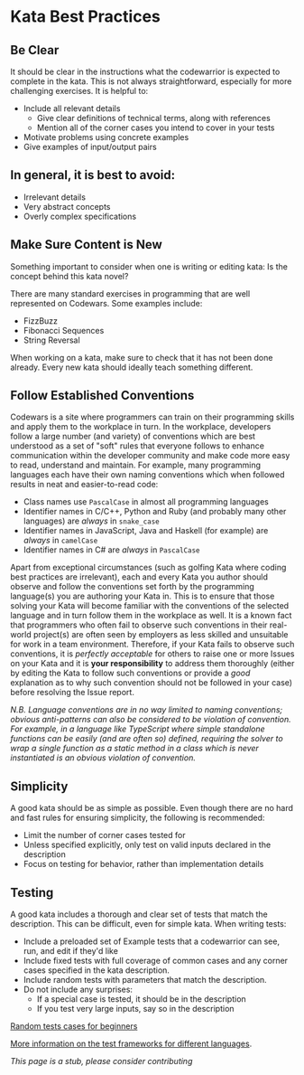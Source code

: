 # Kata Best Practices

## Be Clear

It should be clear in the instructions what the codewarrior is expected to complete in the kata. This is not always straightforward, especially for more challenging exercises. It is helpful to:

- Include all relevant details
  - Give clear definitions of technical terms, along with references
  - Mention all of the corner cases you intend to cover in your tests
- Motivate problems using concrete examples
- Give examples of input/output pairs

## In general, it is best to avoid:

- Irrelevant details
- Very abstract concepts
- Overly complex specifications

## Make Sure Content is New

Something important to consider when one is writing or editing kata: Is the concept behind this kata novel?

There are many standard exercises in programming that are well represented on Codewars. Some examples include:
- FizzBuzz
- Fibonacci Sequences
- String Reversal

When working on a kata, make sure to check that it has not been done already. Every new kata should ideally teach something different.

## Follow Established Conventions

Codewars is a site where programmers can train on their programming skills and apply them to the workplace in turn.  In the workplace, developers follow a large number (and variety) of conventions which are best understood as a set of "soft" rules that everyone follows to enhance communication within the developer community and make code more easy to read, understand and maintain.  For example, many programming languages each have their own naming conventions which when followed results in neat and easier-to-read code:

- Class names use `PascalCase` in almost all programming languages
- Identifier names in C/C++, Python and Ruby (and probably many other languages) are *always* in `snake_case`
- Identifier names in JavaScript, Java and Haskell (for example) are *always* in `camelCase`
- Identifier names in C# are *always* in `PascalCase`

Apart from exceptional circumstances (such as golfing Kata where coding best practices are irrelevant), each and every Kata you author should observe and follow the conventions set forth by the programming language(s) you are authoring your Kata in.  This is to ensure that those solving your Kata will become familiar with the conventions of the selected language and in turn follow them in the workplace as well.  It is a known fact that programmers who often fail to observe such conventions in their real-world project(s) are often seen by employers as less skilled and unsuitable for work in a team environment.  Therefore, if your Kata fails to observe such conventions, it is *perfectly acceptable* for others to raise one or more Issues on your Kata and it is **your responsibility** to address them thoroughly (either by editing the Kata to follow such conventions or provide a *good* explanation as to why such convention should not be followed in your case) before resolving the Issue report.

*N.B. Language conventions are in no way limited to naming conventions; obvious anti-patterns can also be considered to be violation of convention.  For example, in a language like TypeScript where simple standalone functions can be easily (and are often so) defined, requiring the solver to wrap a single function as a static method in a class which is never instantiated is an obvious violation of convention.*

## Simplicity

A good kata should be as simple as possible. Even though there are no hard and fast rules for ensuring simplicity, the following is recommended:

- Limit the number of corner cases tested for
- Unless specified explicitly, only test on valid inputs declared in the description
- Focus on testing for behavior, rather than implementation details

## Testing

A good kata includes a thorough and clear set of tests that match the description. This can be difficult, even for simple kata. When writing tests: 

- Include a preloaded set of Example tests that a codewarrior can see, run, and edit if they'd like
- Include fixed tests with full coverage of common cases and any corner cases specified in the kata description.
- Include random tests with parameters that match the description. 
- Do not include any surprises:
  - If a special case is tested, it should be in the description 
  - If you test very large inputs, say so in the description

[Random tests cases for beginners](https://github.com/codingforeveryone/READMEs/blob/master/codewars/random-test-cases-for-complete-beginners.md)

[More information on the test frameworks for different languages](https://github.com/Codewars/codewars.com/wiki/Languages-and-Test-Frameworks).


*This page is a stub, please consider contributing*